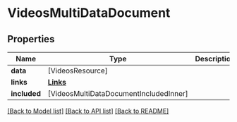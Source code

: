 # VideosMultiDataDocument

## Properties
Name | Type | Description | Notes
------------ | ------------- | ------------- | -------------
**data** | [VideosResource] |  | [optional] 
**links** | [**Links**](Links.md) |  | [optional] 
**included** | [VideosMultiDataDocumentIncludedInner] |  | [optional] 

[[Back to Model list]](../README.md#documentation-for-models) [[Back to API list]](../README.md#documentation-for-api-endpoints) [[Back to README]](../README.md)


